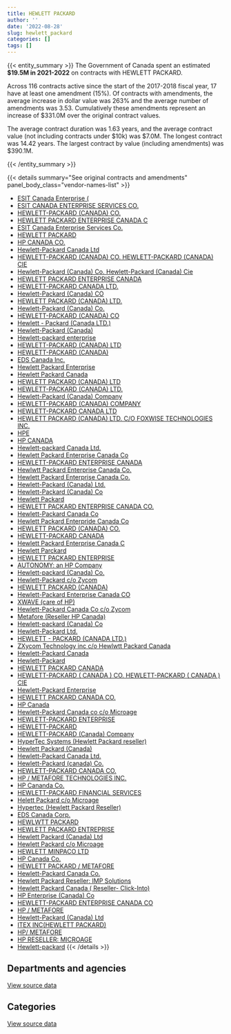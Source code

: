 ```yaml
---
title: HEWLETT PACKARD
author: ''
date: '2022-08-28'
slug: hewlett_packard
categories: []
tags: []
---
```


<script src="/rmarkdown-libs/htmlwidgets/htmlwidgets.js"></script>
<link href="/rmarkdown-libs/datatables-css/datatables-crosstalk.css" rel="stylesheet" />
<script src="/rmarkdown-libs/datatables-binding/datatables.js"></script>
<script src="/rmarkdown-libs/jquery/jquery-3.6.0.min.js"></script>
<link href="/rmarkdown-libs/dt-core-bootstrap/css/dataTables.bootstrap.min.css" rel="stylesheet" />
<link href="/rmarkdown-libs/dt-core-bootstrap/css/dataTables.bootstrap.extra.css" rel="stylesheet" />
<script src="/rmarkdown-libs/dt-core-bootstrap/js/jquery.dataTables.min.js"></script>
<script src="/rmarkdown-libs/dt-core-bootstrap/js/dataTables.bootstrap.min.js"></script>
<link href="/rmarkdown-libs/crosstalk/css/crosstalk.min.css" rel="stylesheet" />
<script src="/rmarkdown-libs/crosstalk/js/crosstalk.min.js"></script>
<script src="/rmarkdown-libs/htmlwidgets/htmlwidgets.js"></script>
<link href="/rmarkdown-libs/datatables-css/datatables-crosstalk.css" rel="stylesheet" />
<script src="/rmarkdown-libs/datatables-binding/datatables.js"></script>
<script src="/rmarkdown-libs/jquery/jquery-3.6.0.min.js"></script>
<link href="/rmarkdown-libs/dt-core-bootstrap/css/dataTables.bootstrap.min.css" rel="stylesheet" />
<link href="/rmarkdown-libs/dt-core-bootstrap/css/dataTables.bootstrap.extra.css" rel="stylesheet" />
<script src="/rmarkdown-libs/dt-core-bootstrap/js/jquery.dataTables.min.js"></script>
<script src="/rmarkdown-libs/dt-core-bootstrap/js/dataTables.bootstrap.min.js"></script>
<link href="/rmarkdown-libs/crosstalk/css/crosstalk.min.css" rel="stylesheet" />
<script src="/rmarkdown-libs/crosstalk/js/crosstalk.min.js"></script>

{{< entity_summary >}}
The Government of Canada spent an estimated **\$19.5M in 2021-2022** on contracts with HEWLETT PACKARD.

Across 116 contracts active since the start of the 2017-2018 fiscal year, 17 have at least one amendment (15%). Of contracts with amendments, the average increase in dollar value was 263% and the average number of amendments was 3.53. Cumulatively these amendments represent an increase of \$331.0M over the original contract values.

The average contract duration was 1.63 years, and the average contract value (not including contracts under \$10k) was \$7.0M. The longest contract was 14.42 years. The largest contract by value (including amendments) was \$390.1M.

{{< /entity_summary >}}

{{< details summary="See original contracts and amendments" panel_body_class="vendor-names-list" >}}
- [ESIT Canada Enterprise (](https://search.open.canada.ca/en/ct/?sort=contract_value_f%20desc&page=1&search_text=%22ESIT%20Canada%20Enterprise%20%28%0d%0d%0aHewlett-Packard%20%28Canada%29%29%22)
- [ESIT CANADA ENTERPRISE SERVICES CO.](https://search.open.canada.ca/en/ct/?sort=contract_value_f%20desc&page=1&search_text=%22ESIT%20CANADA%20ENTERPRISE%20SERVICES%20CO.%22)
- [HEWLETT-PACKARD (CANADA) CO.](https://search.open.canada.ca/en/ct/?sort=contract_value_f%20desc&page=1&search_text=%22HEWLETT-PACKARD%20%28CANADA%29%20CO.%22)
- [HEWLETT PACKARD ENTERPRISE CANADA C](https://search.open.canada.ca/en/ct/?sort=contract_value_f%20desc&page=1&search_text=%22HEWLETT%20PACKARD%20ENTERPRISE%20CANADA%20C%22)
- [ESIT Canada Enterprise Services Co.](https://search.open.canada.ca/en/ct/?sort=contract_value_f%20desc&page=1&search_text=%22ESIT%20Canada%20Enterprise%20Services%20Co.%22)
- [HEWLETT PACKARD](https://search.open.canada.ca/en/ct/?sort=contract_value_f%20desc&page=1&search_text=%22HEWLETT%20PACKARD%22)
- [HP CANADA CO.](https://search.open.canada.ca/en/ct/?sort=contract_value_f%20desc&page=1&search_text=%22HP%20CANADA%20CO.%22)
- [Hewlett-Packard Canada Ltd](https://search.open.canada.ca/en/ct/?sort=contract_value_f%20desc&page=1&search_text=%22Hewlett-Packard%20Canada%20Ltd%22)
- [HEWLETT-PACKARD (CANADA) CO. HEWLETT-PACKARD (CANADA) CIE](https://search.open.canada.ca/en/ct/?sort=contract_value_f%20desc&page=1&search_text=%22HEWLETT-PACKARD%20%28CANADA%29%20CO.%20HEWLETT-PACKARD%20%28CANADA%29%20CIE%22)
- [Hewlett-Packard (Canada) Co. Hewlett-Packard (Canada) Cie](https://search.open.canada.ca/en/ct/?sort=contract_value_f%20desc&page=1&search_text=%22Hewlett-Packard%20%28Canada%29%20Co.%20Hewlett-Packard%20%28Canada%29%20Cie%22)
- [HEWLETT PACKARD ENTERPRISE CANADA](https://search.open.canada.ca/en/ct/?sort=contract_value_f%20desc&page=1&search_text=%22HEWLETT%20PACKARD%20ENTERPRISE%20CANADA%22)
- [HEWLETT-PACKARD CANADA LTD.](https://search.open.canada.ca/en/ct/?sort=contract_value_f%20desc&page=1&search_text=%22HEWLETT-PACKARD%20CANADA%20LTD.%22)
- [Hewlett-Packard (Canada) CO](https://search.open.canada.ca/en/ct/?sort=contract_value_f%20desc&page=1&search_text=%22Hewlett-Packard%20%28Canada%29%20CO%22)
- [HEWLETT PACKARD (CANADA) LTD.](https://search.open.canada.ca/en/ct/?sort=contract_value_f%20desc&page=1&search_text=%22HEWLETT%20PACKARD%20%28CANADA%29%20LTD.%22)
- [Hewlett-Packard (Canada) Co.](https://search.open.canada.ca/en/ct/?sort=contract_value_f%20desc&page=1&search_text=%22Hewlett-Packard%20%28Canada%29%20Co.%22)
- [HEWLETT-PACKARD (CANADA) CO](https://search.open.canada.ca/en/ct/?sort=contract_value_f%20desc&page=1&search_text=%22HEWLETT-PACKARD%20%28CANADA%29%20CO%22)
- [Hewlett - Packard (Canada LTD.)](https://search.open.canada.ca/en/ct/?sort=contract_value_f%20desc&page=1&search_text=%22Hewlett%20-%20Packard%20%28Canada%20LTD.%29%22)
- [Hewlett-Packard (Canada)](https://search.open.canada.ca/en/ct/?sort=contract_value_f%20desc&page=1&search_text=%22Hewlett-Packard%20%28Canada%29%22)
- [Hewlett-packard enterprise](https://search.open.canada.ca/en/ct/?sort=contract_value_f%20desc&page=1&search_text=%22Hewlett-packard%20enterprise%22)
- [HEWLETT-PACKARD (CANADA) LTD](https://search.open.canada.ca/en/ct/?sort=contract_value_f%20desc&page=1&search_text=%22HEWLETT-PACKARD%20%28CANADA%29%20LTD%22)
- [HEWLETT-PACKARD (CANADA)](https://search.open.canada.ca/en/ct/?sort=contract_value_f%20desc&page=1&search_text=%22HEWLETT-PACKARD%20%28CANADA%29%22)
- [EDS Canada Inc.](https://search.open.canada.ca/en/ct/?sort=contract_value_f%20desc&page=1&search_text=%22EDS%20Canada%20Inc.%22)
- [Hewlett Packard Enterprise](https://search.open.canada.ca/en/ct/?sort=contract_value_f%20desc&page=1&search_text=%22Hewlett%20Packard%20Enterprise%22)
- [Hewlett Packard Canada](https://search.open.canada.ca/en/ct/?sort=contract_value_f%20desc&page=1&search_text=%22Hewlett%20Packard%20Canada%22)
- [HEWLETT PACKARD (CANADA) LTD](https://search.open.canada.ca/en/ct/?sort=contract_value_f%20desc&page=1&search_text=%22HEWLETT%20PACKARD%20%28CANADA%29%20LTD%22)
- [HEWLETT-PACKARD (CANADA) LTD.](https://search.open.canada.ca/en/ct/?sort=contract_value_f%20desc&page=1&search_text=%22HEWLETT-PACKARD%20%28CANADA%29%20LTD.%22)
- [Hewlett-Packard (Canada) Company](https://search.open.canada.ca/en/ct/?sort=contract_value_f%20desc&page=1&search_text=%22Hewlett-Packard%20%28Canada%29%20Company%22)
- [HEWLETT-PACKARD (CANADA) COMPANY](https://search.open.canada.ca/en/ct/?sort=contract_value_f%20desc&page=1&search_text=%22HEWLETT-PACKARD%20%28CANADA%29%20COMPANY%22)
- [HEWLETT-PACKARD CANADA LTD](https://search.open.canada.ca/en/ct/?sort=contract_value_f%20desc&page=1&search_text=%22HEWLETT-PACKARD%20CANADA%20LTD%22)
- [HEWLETT PACKARD (CANADA) LTD. C/O FOXWISE TECHNOLOGIES INC.](https://search.open.canada.ca/en/ct/?sort=contract_value_f%20desc&page=1&search_text=%22HEWLETT%20PACKARD%20%28CANADA%29%20LTD.%20C%2fO%20FOXWISE%20TECHNOLOGIES%20INC.%22)
- [HPE](https://search.open.canada.ca/en/ct/?sort=contract_value_f%20desc&page=1&search_text=%22HPE%22)
- [HP CANADA](https://search.open.canada.ca/en/ct/?sort=contract_value_f%20desc&page=1&search_text=%22HP%20CANADA%22)
- [Hewlett-packard Canada Ltd.](https://search.open.canada.ca/en/ct/?sort=contract_value_f%20desc&page=1&search_text=%22Hewlett-packard%20Canada%20Ltd.%22)
- [Hewlett Packard Enterprise Canada Co](https://search.open.canada.ca/en/ct/?sort=contract_value_f%20desc&page=1&search_text=%22Hewlett%20Packard%20Enterprise%20Canada%20Co%22)
- [HEWLETT-PACKARD ENTERPRISE CANADA](https://search.open.canada.ca/en/ct/?sort=contract_value_f%20desc&page=1&search_text=%22HEWLETT-PACKARD%20ENTERPRISE%20CANADA%22)
- [Hewlwtt Packard Enterprise Canada Co.](https://search.open.canada.ca/en/ct/?sort=contract_value_f%20desc&page=1&search_text=%22Hewlwtt%20Packard%20Enterprise%20Canada%20Co.%22)
- [Hewlett Packard Enterprise Canada Co.](https://search.open.canada.ca/en/ct/?sort=contract_value_f%20desc&page=1&search_text=%22Hewlett%20Packard%20Enterprise%20Canada%20Co.%22)
- [Hewlett-Packard (Canada) Ltd.](https://search.open.canada.ca/en/ct/?sort=contract_value_f%20desc&page=1&search_text=%22Hewlett-Packard%20%28Canada%29%20Ltd.%22)
- [Hewlett-Packard (Canada) Co](https://search.open.canada.ca/en/ct/?sort=contract_value_f%20desc&page=1&search_text=%22Hewlett-Packard%20%28Canada%29%20Co%22)
- [Hewlett Packard](https://search.open.canada.ca/en/ct/?sort=contract_value_f%20desc&page=1&search_text=%22Hewlett%20Packard%22)
- [HEWLETT PACKARD ENTERPRISE CANADA CO.](https://search.open.canada.ca/en/ct/?sort=contract_value_f%20desc&page=1&search_text=%22HEWLETT%20PACKARD%20ENTERPRISE%20CANADA%20CO.%22)
- [Hewlett-Packard Canada Co](https://search.open.canada.ca/en/ct/?sort=contract_value_f%20desc&page=1&search_text=%22Hewlett-Packard%20Canada%20Co%22)
- [Hewlett Packard Enterpride Canada Co](https://search.open.canada.ca/en/ct/?sort=contract_value_f%20desc&page=1&search_text=%22Hewlett%20Packard%20Enterpride%20Canada%20Co%22)
- [HEWLETT PACKARD (CANADA) CO.](https://search.open.canada.ca/en/ct/?sort=contract_value_f%20desc&page=1&search_text=%22HEWLETT%20PACKARD%20%28CANADA%29%20CO.%22)
- [HEWLETT-PACKARD CANADA](https://search.open.canada.ca/en/ct/?sort=contract_value_f%20desc&page=1&search_text=%22HEWLETT-PACKARD%20CANADA%22)
- [Hewlett Packard Enterprise Canada C](https://search.open.canada.ca/en/ct/?sort=contract_value_f%20desc&page=1&search_text=%22Hewlett%20Packard%20Enterprise%20Canada%20C%22)
- [Hewlett Parckard](https://search.open.canada.ca/en/ct/?sort=contract_value_f%20desc&page=1&search_text=%22Hewlett%20Parckard%22)
- [HEWLETT PACKARD ENTERPRISE](https://search.open.canada.ca/en/ct/?sort=contract_value_f%20desc&page=1&search_text=%22HEWLETT%20PACKARD%20ENTERPRISE%22)
- [AUTONOMY: an HP Company](https://search.open.canada.ca/en/ct/?sort=contract_value_f%20desc&page=1&search_text=%22AUTONOMY%3a%20%20an%20HP%20Company%22)
- [Hewlett-packard (Canada) Co.](https://search.open.canada.ca/en/ct/?sort=contract_value_f%20desc&page=1&search_text=%22Hewlett-packard%20%28Canada%29%20Co.%22)
- [Hewlett-Packard c/o Zycom](https://search.open.canada.ca/en/ct/?sort=contract_value_f%20desc&page=1&search_text=%22Hewlett-Packard%20c%2fo%20Zycom%22)
- [HEWLETT PACKARD (CANADA)](https://search.open.canada.ca/en/ct/?sort=contract_value_f%20desc&page=1&search_text=%22HEWLETT%20PACKARD%20%28CANADA%29%22)
- [Hewlett-Packard Enterprise Canada CO](https://search.open.canada.ca/en/ct/?sort=contract_value_f%20desc&page=1&search_text=%22Hewlett-Packard%20Enterprise%20Canada%20CO%22)
- [XWAVE (care of HP)](https://search.open.canada.ca/en/ct/?sort=contract_value_f%20desc&page=1&search_text=%22XWAVE%20%28care%20of%20HP%29%22)
- [Hewlett-Packard Canada Co c/o Zycom](https://search.open.canada.ca/en/ct/?sort=contract_value_f%20desc&page=1&search_text=%22Hewlett-Packard%20Canada%20Co%20c%2fo%20Zycom%22)
- [Metafore (Reseller HP Canada)](https://search.open.canada.ca/en/ct/?sort=contract_value_f%20desc&page=1&search_text=%22Metafore%20%28Reseller%20HP%20Canada%29%22)
- [Hewlett-packard (Canada) Co](https://search.open.canada.ca/en/ct/?sort=contract_value_f%20desc&page=1&search_text=%22Hewlett-packard%20%28Canada%29%20Co%22)
- [Hewlett-Packard Ltd.](https://search.open.canada.ca/en/ct/?sort=contract_value_f%20desc&page=1&search_text=%22Hewlett-Packard%20Ltd.%22)
- [HEWLETT - PACKARD (CANADA LTD.)](https://search.open.canada.ca/en/ct/?sort=contract_value_f%20desc&page=1&search_text=%22HEWLETT%20-%20PACKARD%20%28CANADA%20LTD.%29%22)
- [ZXycom Technology inc c/o Hewlwtt Packard Canada](https://search.open.canada.ca/en/ct/?sort=contract_value_f%20desc&page=1&search_text=%22ZXycom%20Technology%20inc%20c%2fo%20Hewlwtt%20Packard%20Canada%22)
- [Hewlett-Packard Canada](https://search.open.canada.ca/en/ct/?sort=contract_value_f%20desc&page=1&search_text=%22Hewlett-Packard%20Canada%22)
- [Hewlett-Packard](https://search.open.canada.ca/en/ct/?sort=contract_value_f%20desc&page=1&search_text=%22Hewlett-Packard%22)
- [HEWLETT PACKARD CANADA](https://search.open.canada.ca/en/ct/?sort=contract_value_f%20desc&page=1&search_text=%22HEWLETT%20PACKARD%20CANADA%22)
- [HEWLETT-PACKARD ( CANADA ) CO. HEWLETT-PACKARD ( CANADA ) CIE](https://search.open.canada.ca/en/ct/?sort=contract_value_f%20desc&page=1&search_text=%22HEWLETT-PACKARD%20%28%20CANADA%20%29%20CO.%20HEWLETT-PACKARD%20%28%20CANADA%20%29%20CIE%22)
- [Hewlett-Packard Enterprise](https://search.open.canada.ca/en/ct/?sort=contract_value_f%20desc&page=1&search_text=%22Hewlett-Packard%20Enterprise%22)
- [HEWLETT PACKARD CANADA CO.](https://search.open.canada.ca/en/ct/?sort=contract_value_f%20desc&page=1&search_text=%22HEWLETT%20PACKARD%20CANADA%20CO.%22)
- [HP Canada](https://search.open.canada.ca/en/ct/?sort=contract_value_f%20desc&page=1&search_text=%22HP%20Canada%22)
- [Hewlett-Packard Canada co c/o Microage](https://search.open.canada.ca/en/ct/?sort=contract_value_f%20desc&page=1&search_text=%22Hewlett-Packard%20Canada%20co%20c%2fo%20Microage%22)
- [HEWLETT-PACKARD ENTERPRISE](https://search.open.canada.ca/en/ct/?sort=contract_value_f%20desc&page=1&search_text=%22HEWLETT-PACKARD%20ENTERPRISE%22)
- [HEWLETT-PACKARD](https://search.open.canada.ca/en/ct/?sort=contract_value_f%20desc&page=1&search_text=%22HEWLETT-PACKARD%22)
- [HEWLETT-PACKARD (Canada) Company](https://search.open.canada.ca/en/ct/?sort=contract_value_f%20desc&page=1&search_text=%22HEWLETT-PACKARD%20%28Canada%29%20Company%22)
- [HyperTec Systems (Hewlett Packard reseller)](https://search.open.canada.ca/en/ct/?sort=contract_value_f%20desc&page=1&search_text=%22HyperTec%20Systems%20%28Hewlett%20Packard%20reseller%29%22)
- [Hewlett Packard (Canada)](https://search.open.canada.ca/en/ct/?sort=contract_value_f%20desc&page=1&search_text=%22Hewlett%20Packard%20%28Canada%29%22)
- [Hewlett-Packard Canada Ltd.](https://search.open.canada.ca/en/ct/?sort=contract_value_f%20desc&page=1&search_text=%22Hewlett-Packard%20Canada%20Ltd.%22)
- [Hewlett-Packard (canada) Co.](https://search.open.canada.ca/en/ct/?sort=contract_value_f%20desc&page=1&search_text=%22Hewlett-Packard%20%28canada%29%20Co.%22)
- [HEWLETT-PACKARD CANADA CO.](https://search.open.canada.ca/en/ct/?sort=contract_value_f%20desc&page=1&search_text=%22HEWLETT-PACKARD%20CANADA%20CO.%22)
- [HP / METAFORE TECHNOLOGIES INC.](https://search.open.canada.ca/en/ct/?sort=contract_value_f%20desc&page=1&search_text=%22HP%20%2f%20METAFORE%20TECHNOLOGIES%20INC.%22)
- [HP Cananda Co.](https://search.open.canada.ca/en/ct/?sort=contract_value_f%20desc&page=1&search_text=%22HP%20Cananda%20Co.%22)
- [HEWLETT-PACKARD FINANCIAL SERVICES](https://search.open.canada.ca/en/ct/?sort=contract_value_f%20desc&page=1&search_text=%22HEWLETT-PACKARD%20FINANCIAL%20SERVICES%22)
- [Helett Packard c/o Microage](https://search.open.canada.ca/en/ct/?sort=contract_value_f%20desc&page=1&search_text=%22Helett%20Packard%20c%2fo%20Microage%22)
- [Hypertec (Hewlett Packard Reseller)](https://search.open.canada.ca/en/ct/?sort=contract_value_f%20desc&page=1&search_text=%22Hypertec%20%28Hewlett%20Packard%20Reseller%29%22)
- [EDS Canada Corp.](https://search.open.canada.ca/en/ct/?sort=contract_value_f%20desc&page=1&search_text=%22EDS%20Canada%20Corp.%22)
- [HEWLWTT PACKARD](https://search.open.canada.ca/en/ct/?sort=contract_value_f%20desc&page=1&search_text=%22HEWLWTT%20PACKARD%22)
- [HEWLETT PACKARD ENTREPRISE](https://search.open.canada.ca/en/ct/?sort=contract_value_f%20desc&page=1&search_text=%22HEWLETT%20PACKARD%20ENTREPRISE%22)
- [Hewlett Packard (Canada) Ltd](https://search.open.canada.ca/en/ct/?sort=contract_value_f%20desc&page=1&search_text=%22Hewlett%20Packard%20%28Canada%29%20Ltd%22)
- [Hewlett Packard c/o Microage](https://search.open.canada.ca/en/ct/?sort=contract_value_f%20desc&page=1&search_text=%22Hewlett%20Packard%20c%2fo%20Microage%22)
- [HEWLETT MINPACO LTD](https://search.open.canada.ca/en/ct/?sort=contract_value_f%20desc&page=1&search_text=%22HEWLETT%20MINPACO%20LTD%22)
- [HP Canada Co.](https://search.open.canada.ca/en/ct/?sort=contract_value_f%20desc&page=1&search_text=%22HP%20Canada%20Co.%22)
- [HEWLETT PACKARD / METAFORE](https://search.open.canada.ca/en/ct/?sort=contract_value_f%20desc&page=1&search_text=%22HEWLETT%20PACKARD%20%2f%20METAFORE%22)
- [Hewlett-Packard Canada Co.](https://search.open.canada.ca/en/ct/?sort=contract_value_f%20desc&page=1&search_text=%22Hewlett-Packard%20Canada%20Co.%22)
- [Hewlett Packard Reseller: IMP Solutions](https://search.open.canada.ca/en/ct/?sort=contract_value_f%20desc&page=1&search_text=%22Hewlett%20Packard%20Reseller%3a%20IMP%20Solutions%22)
- [Hewlett Packard Canada ( Reseller- Click-Into)](https://search.open.canada.ca/en/ct/?sort=contract_value_f%20desc&page=1&search_text=%22Hewlett%20Packard%20Canada%20%28%20Reseller-%20Click-Into%29%22)
- [HP Enterprise (Canada) Co](https://search.open.canada.ca/en/ct/?sort=contract_value_f%20desc&page=1&search_text=%22HP%20Enterprise%20%28Canada%29%20Co%22)
- [HEWLETT-PACKARD ENTERPRISE CANADA CO](https://search.open.canada.ca/en/ct/?sort=contract_value_f%20desc&page=1&search_text=%22HEWLETT-PACKARD%20ENTERPRISE%20CANADA%20CO%22)
- [HP / METAFORE](https://search.open.canada.ca/en/ct/?sort=contract_value_f%20desc&page=1&search_text=%22HP%20%2f%20METAFORE%22)
- [Hewlett-Packard (Canada) Ltd](https://search.open.canada.ca/en/ct/?sort=contract_value_f%20desc&page=1&search_text=%22Hewlett-Packard%20%28Canada%29%20Ltd%22)
- [ITEX INC(HEWLETT PACKARD)](https://search.open.canada.ca/en/ct/?sort=contract_value_f%20desc&page=1&search_text=%22ITEX%20INC%28HEWLETT%20PACKARD%29%22)
- [HP/ METAFORE](https://search.open.canada.ca/en/ct/?sort=contract_value_f%20desc&page=1&search_text=%22HP%2f%20METAFORE%22)
- [HP RESELLER: MICROAGE](https://search.open.canada.ca/en/ct/?sort=contract_value_f%20desc&page=1&search_text=%22HP%20RESELLER%3a%20MICROAGE%22)
- [Hewlett-packard](https://search.open.canada.ca/en/ct/?sort=contract_value_f%20desc&page=1&search_text=%22Hewlett-packard%22)
{{< /details >}}

## Departments and agencies

<div id="htmlwidget-1" style="width:100%;height:auto;" class="datatables html-widget"></div>
<script type="application/json" data-for="htmlwidget-1">{"x":{"style":"bootstrap","filter":"none","vertical":false,"data":[["<a href=\"/departments/cbsa-asfc/\">Canada Border Services Agency<\/a>","<a href=\"/departments/cra-arc/\">Canada Revenue Agency<\/a>","<a href=\"/departments/crtc/\">Canadian Radio-television and Telecommunications Commission<\/a>","<a href=\"/departments/csps-efpc/\">Canada School of Public Service<\/a>","<a href=\"/departments/dfatd-maecd/\">Global Affairs Canada<\/a>","<a href=\"/departments/dfo-mpo/\">Fisheries and Oceans Canada<\/a>","<a href=\"/departments/dnd-mdn/\">National Defence<\/a>","<a href=\"/departments/elections/\">Elections Canada<\/a>","<a href=\"/departments/esdc-edsc/\">Employment and Social Development Canada<\/a>","<a href=\"/departments/hc-sc/\">Health Canada<\/a>","<a href=\"/departments/ic/\">Innovation, Science and Economic Development Canada<\/a>","<a href=\"/departments/ijc-cmi/\">International Joint Commission<\/a>","<a href=\"/departments/nrc-cnrc/\">National Research Council Canada<\/a>","<a href=\"/departments/nrcan-rncan/\">Natural Resources Canada<\/a>","<a href=\"/departments/osfi-bsif/\">Office of the Superintendent of Financial Institutions Canada<\/a>","<a href=\"/departments/osgg-bsgg/\">Office of the Secretary to the Governor General<\/a>","<a href=\"/departments/pch/\">Canadian Heritage<\/a>","<a href=\"/departments/phac-aspc/\">Public Health Agency of Canada<\/a>","<a href=\"/departments/ppsc-sppc/\">Public Prosecution Service of Canada<\/a>","<a href=\"/departments/ps-sp/\">Public Safety Canada<\/a>","<a href=\"/departments/psic-ispc/\">Office of the Public Sector Integrity Commissioner of Canada<\/a>","<a href=\"/departments/pwgsc-tpsgc/\">Public Services and Procurement Canada<\/a>","<a href=\"/departments/rcmp-grc/\">Royal Canadian Mounted Police<\/a>","<a href=\"/departments/ssc-spc/\">Shared Services Canada<\/a>","<a href=\"/departments/wage/\">Department for Women and Gender Equality<\/a>"],[224876,39728.9,1103.86,null,56574.04,null,366122.57,29012,null,null,174184.78,14075.74,1073201.52,12172.1,null,19336.93,41120.31,null,5751.85,30491.62,null,60751916.97,47267.67,10003896.09,null],[154414,null,73210.31,null,null,null,184680.08,46173.99,null,null,71105.57,14656.95,6209166.3,10041.39,16927.4,29473.47,null,null,null,null,null,60943310.16,76899.48,10941568.33,null],[82251.2,null,118252.07,null,null,138538,282237.87,46047.83,null,5793.33,null,14726.33,null,null,null,29392.94,null,7566480,null,30657.06,null,33690058.5,null,15023344.76,165394.52],[157428.27,14243.47,35277.26,56993.99,null,null,2480164.63,26997.9,1934453.71,32007.8,null,15645.09,16319.06,null,null,29392.94,null,null,null,215188.95,209050,null,null,14174541.3,119364.92]],"container":"<table class=\"table table-striped table-hover row-border order-column display\">\n  <thead>\n    <tr>\n      <th>Department<\/th>\n      <th>2018-2019<\/th>\n      <th>2019-2020<\/th>\n      <th>2020-2021<\/th>\n      <th>2021-2022<\/th>\n    <\/tr>\n  <\/thead>\n<\/table>","options":{"order":[[4,"desc"]],"pageLength":10,"autoWidth":true,"columnDefs":[{"targets":1,"render":"function(data, type, row, meta) {\n    return type !== 'display' ? data : DTWidget.formatCurrency(data, \"$\", 2, 3, \",\", \".\", true, null);\n  }"},{"targets":2,"render":"function(data, type, row, meta) {\n    return type !== 'display' ? data : DTWidget.formatCurrency(data, \"$\", 2, 3, \",\", \".\", true, null);\n  }"},{"targets":3,"render":"function(data, type, row, meta) {\n    return type !== 'display' ? data : DTWidget.formatCurrency(data, \"$\", 2, 3, \",\", \".\", true, null);\n  }"},{"targets":4,"render":"function(data, type, row, meta) {\n    return type !== 'display' ? data : DTWidget.formatCurrency(data, \"$\", 2, 3, \",\", \".\", true, null);\n  }"},{"width":"16%","targets":[1,2,3,4]},{"className":"dt-right","targets":[1,2,3,4]}],"orderClasses":false}},"evals":["options.columnDefs.0.render","options.columnDefs.1.render","options.columnDefs.2.render","options.columnDefs.3.render"],"jsHooks":[]}</script>
<p class="text-right">
<a href="https://github.com/GoC-Spending/contracts-data/tree/main/data/out/vendors/hewlett_packard/summary_by_fiscal_year_by_department.csv" class="source-data-link btn btn-link">View source data</a>
</p>

## Categories

<div id="htmlwidget-2" style="width:100%;height:auto;" class="datatables html-widget"></div>
<script type="application/json" data-for="htmlwidget-2">{"x":{"style":"bootstrap","filter":"none","vertical":false,"data":[["<a href=\"/categories/other/\">(Other)<\/a>","<a href=\"/categories/facilities_and_construction/\">Facilities and construction<\/a>","<a href=\"/categories/office_management/\">Office management<\/a>","<a href=\"/categories/defence/\">Defence<\/a>","<a href=\"/categories/professional_services/\">Professional services<\/a>","<a href=\"/categories/information_technology/\">Information technology<\/a>","<a href=\"/categories/medical/\">Medical<\/a>","<a href=\"/categories/transportation_and_logistics/\">Transportation and logistics<\/a>"],[12172.1,100016.75,5751.85,266105.82,60934212.64,11566507.47,null,6066.32],[null,68993.98,null,115686.1,61096134.86,17463934.86,null,26877.62],[null,179877.17,null,102360.7,34865894.58,14453857.98,7566480,24703.98],[null,111376,null,2368788.63,721392,16293338.59,null,22174.08]],"container":"<table class=\"table table-striped table-hover row-border order-column display\">\n  <thead>\n    <tr>\n      <th>Category<\/th>\n      <th>2018-2019<\/th>\n      <th>2019-2020<\/th>\n      <th>2020-2021<\/th>\n      <th>2021-2022<\/th>\n    <\/tr>\n  <\/thead>\n<\/table>","options":{"order":[[4,"desc"]],"dom":"t","pageLength":30,"autoWidth":true,"columnDefs":[{"targets":1,"render":"function(data, type, row, meta) {\n    return type !== 'display' ? data : DTWidget.formatCurrency(data, \"$\", 2, 3, \",\", \".\", true, null);\n  }"},{"targets":2,"render":"function(data, type, row, meta) {\n    return type !== 'display' ? data : DTWidget.formatCurrency(data, \"$\", 2, 3, \",\", \".\", true, null);\n  }"},{"targets":3,"render":"function(data, type, row, meta) {\n    return type !== 'display' ? data : DTWidget.formatCurrency(data, \"$\", 2, 3, \",\", \".\", true, null);\n  }"},{"targets":4,"render":"function(data, type, row, meta) {\n    return type !== 'display' ? data : DTWidget.formatCurrency(data, \"$\", 2, 3, \",\", \".\", true, null);\n  }"},{"width":"16%","targets":[1,2,3,4]},{"className":"dt-right","targets":[1,2,3,4]}],"orderClasses":false,"lengthMenu":[10,25,30,50,100]}},"evals":["options.columnDefs.0.render","options.columnDefs.1.render","options.columnDefs.2.render","options.columnDefs.3.render"],"jsHooks":[]}</script>
<p class="text-right">
<a href="https://github.com/GoC-Spending/contracts-data/tree/main/data/out/vendors/hewlett_packard/summary_by_fiscal_year_by_category.csv" class="source-data-link btn btn-link">View source data</a>
</p>
